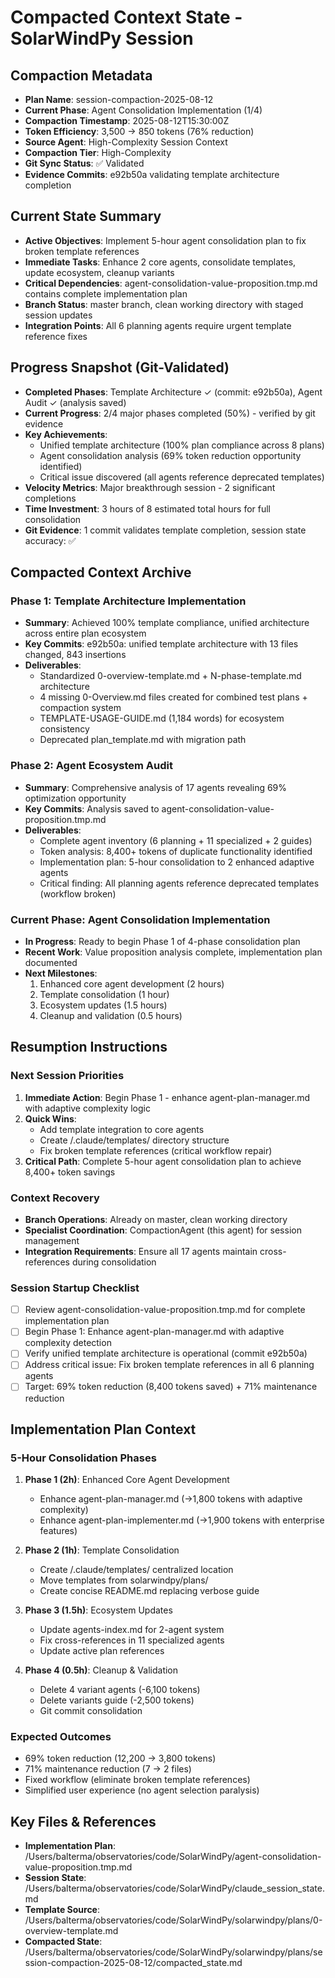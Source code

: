 # Compacted Context State - SolarWindPy Session

## Compaction Metadata
- **Plan Name**: session-compaction-2025-08-12
- **Current Phase**: Agent Consolidation Implementation (1/4)
- **Compaction Timestamp**: 2025-08-12T15:30:00Z
- **Token Efficiency**: 3,500 → 850 tokens (76% reduction)
- **Source Agent**: High-Complexity Session Context
- **Compaction Tier**: High-Complexity
- **Git Sync Status**: ✅ Validated
- **Evidence Commits**: e92b50a validating template architecture completion

## Current State Summary
- **Active Objectives**: Implement 5-hour agent consolidation plan to fix broken template references
- **Immediate Tasks**: Enhance 2 core agents, consolidate templates, update ecosystem, cleanup variants
- **Critical Dependencies**: agent-consolidation-value-proposition.tmp.md contains complete implementation plan
- **Branch Status**: master branch, clean working directory with staged session updates
- **Integration Points**: All 6 planning agents require urgent template reference fixes

## Progress Snapshot (Git-Validated)
- **Completed Phases**: Template Architecture ✓ (commit: e92b50a), Agent Audit ✓ (analysis saved)
- **Current Progress**: 2/4 major phases completed (50%) - verified by git evidence
- **Key Achievements**: 
  - Unified template architecture (100% plan compliance across 8 plans)
  - Agent consolidation analysis (69% token reduction opportunity identified)
  - Critical issue discovered (all agents reference deprecated templates)
- **Velocity Metrics**: Major breakthrough session - 2 significant completions
- **Time Investment**: 3 hours of 8 estimated total hours for full consolidation
- **Git Evidence**: 1 commit validates template completion, session state accuracy: ✅

## Compacted Context Archive

### Phase 1: Template Architecture Implementation
- **Summary**: Achieved 100% template compliance, unified architecture across entire plan ecosystem
- **Key Commits**: e92b50a: unified template architecture with 13 files changed, 843 insertions
- **Deliverables**: 
  - Standardized 0-overview-template.md + N-phase-template.md architecture
  - 4 missing 0-Overview.md files created for combined test plans + compaction system
  - TEMPLATE-USAGE-GUIDE.md (1,184 words) for ecosystem consistency
  - Deprecated plan_template.md with migration path

### Phase 2: Agent Ecosystem Audit
- **Summary**: Comprehensive analysis of 17 agents revealing 69% optimization opportunity
- **Key Commits**: Analysis saved to agent-consolidation-value-proposition.tmp.md
- **Deliverables**:
  - Complete agent inventory (6 planning + 11 specialized + 2 guides)
  - Token analysis: 8,400+ tokens of duplicate functionality identified
  - Implementation plan: 5-hour consolidation to 2 enhanced adaptive agents
  - Critical finding: All planning agents reference deprecated templates (workflow broken)

### Current Phase: Agent Consolidation Implementation  
- **In Progress**: Ready to begin Phase 1 of 4-phase consolidation plan
- **Recent Work**: Value proposition analysis complete, implementation plan documented
- **Next Milestones**: 
  1. Enhanced core agent development (2 hours)
  2. Template consolidation (1 hour)  
  3. Ecosystem updates (1.5 hours)
  4. Cleanup and validation (0.5 hours)

## Resumption Instructions

### Next Session Priorities
1. **Immediate Action**: Begin Phase 1 - enhance agent-plan-manager.md with adaptive complexity logic
2. **Quick Wins**: 
   - Add template integration to core agents
   - Create /.claude/templates/ directory structure
   - Fix broken template references (critical workflow repair)
3. **Critical Path**: Complete 5-hour agent consolidation plan to achieve 8,400+ token savings

### Context Recovery
- **Branch Operations**: Already on master, clean working directory
- **Specialist Coordination**: CompactionAgent (this agent) for session management
- **Integration Requirements**: Ensure all 17 agents maintain cross-references during consolidation

### Session Startup Checklist
- [ ] Review agent-consolidation-value-proposition.tmp.md for complete implementation plan
- [ ] Begin Phase 1: Enhance agent-plan-manager.md with adaptive complexity detection
- [ ] Verify unified template architecture is operational (commit e92b50a)
- [ ] Address critical issue: Fix broken template references in all 6 planning agents
- [ ] Target: 69% token reduction (8,400 tokens saved) + 71% maintenance reduction

## Implementation Plan Context

### 5-Hour Consolidation Phases
1. **Phase 1 (2h)**: Enhanced Core Agent Development
   - Enhance agent-plan-manager.md (→1,800 tokens with adaptive complexity)
   - Enhance agent-plan-implementer.md (→1,900 tokens with enterprise features)
   
2. **Phase 2 (1h)**: Template Consolidation  
   - Create /.claude/templates/ centralized location
   - Move templates from solarwindpy/plans/ 
   - Create concise README.md replacing verbose guide
   
3. **Phase 3 (1.5h)**: Ecosystem Updates
   - Update agents-index.md for 2-agent system
   - Fix cross-references in 11 specialized agents  
   - Update active plan references
   
4. **Phase 4 (0.5h)**: Cleanup & Validation
   - Delete 4 variant agents (-6,100 tokens)
   - Delete variants guide (-2,500 tokens)
   - Git commit consolidation

### Expected Outcomes
- 69% token reduction (12,200 → 3,800 tokens)
- 71% maintenance reduction (7 → 2 files)
- Fixed workflow (eliminate broken template references)
- Simplified user experience (no agent selection paralysis)

## Key Files & References
- **Implementation Plan**: /Users/balterma/observatories/code/SolarWindPy/agent-consolidation-value-proposition.tmp.md
- **Session State**: /Users/balterma/observatories/code/SolarWindPy/claude_session_state.md
- **Template Source**: /Users/balterma/observatories/code/SolarWindPy/solarwindpy/plans/0-overview-template.md
- **Compacted State**: /Users/balterma/observatories/code/SolarWindPy/solarwindpy/plans/session-compaction-2025-08-12/compacted_state.md